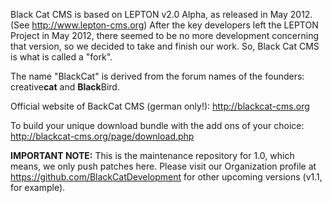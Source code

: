 Black Cat CMS is based on LEPTON v2.0 Alpha, as released in May 2012. (See http://www.lepton-cms.org) 
After the key developers left the LEPTON Project in May 2012, there seemed to be no more development 
concerning that version, so we decided to take and finish our work. So, Black Cat CMS is what is called a "fork".

The name "BlackCat" is derived from the forum names of the founders: creative<strong>cat</strong> and <strong>Black</strong>Bird.

Official website of BackCat CMS (german only!):
http://blackcat-cms.org

To build your unique download bundle with the add ons of your choice:
http://blackcat-cms.org/page/download.php

**IMPORTANT NOTE:** This is the maintenance repository for 1.0, which means, we only push patches here. 
Please visit our Organization profile at https://github.com/BlackCatDevelopment for other upcoming versions 
(v1.1, for example).
